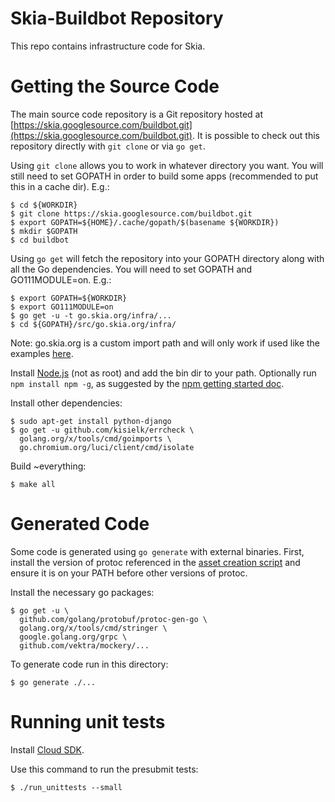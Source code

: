 Skia-Buildbot Repository
========================

This repo contains infrastructure code for Skia.


Getting the Source Code
=======================

The main source code repository is a Git repository hosted at
[https://skia.googlesource.com/buildbot.git](https://skia.googlesource.com/buildbot.git).
It is possible to check out this repository directly with `git clone` or via
`go get`.

Using `git clone` allows you to work in whatever directory you want. You will
still need to set GOPATH in order to build some apps (recommended to put this in
a cache dir). E.g.:

```
$ cd ${WORKDIR}
$ git clone https://skia.googlesource.com/buildbot.git
$ export GOPATH=${HOME}/.cache/gopath/$(basename ${WORKDIR})
$ mkdir $GOPATH
$ cd buildbot
```

Using `go get` will fetch the repository into your GOPATH directory along with
all the Go dependencies. You will need to set GOPATH and GO111MODULE=on. E.g.:

```
$ export GOPATH=${WORKDIR}
$ export GO111MODULE=on
$ go get -u -t go.skia.org/infra/...
$ cd ${GOPATH}/src/go.skia.org/infra/
```

Note: go.skia.org is a custom import path and will only work if used like the
examples [here](http://golang.org/cmd/go/#hdr-Remote_import_paths).

Install [Node.js](https://nodejs.org/en/download/) (not as root) and add the bin
dir to your path. Optionally run `npm install npm -g`, as suggested by the
[npm getting started doc](https://docs.npmjs.com/getting-started/installing-node#updating-npm).

Install other dependencies:

```
$ sudo apt-get install python-django
$ go get -u github.com/kisielk/errcheck \
  golang.org/x/tools/cmd/goimports \
  go.chromium.org/luci/client/cmd/isolate
```

Build ~everything:

```
$ make all
```

Generated Code
==============

Some code is generated using `go generate` with external binaries. First,
install the version of protoc referenced in the [asset creation
script](https://skia.googlesource.com/skia/+show/master/infra/bots/assets/protoc/create.py)
and ensure it is on your PATH before other versions of protoc.

Install the necessary go packages:
```
$ go get -u \
  github.com/golang/protobuf/protoc-gen-go \
  golang.org/x/tools/cmd/stringer \
  google.golang.org/grpc \
  github.com/vektra/mockery/...
```

To generate code run in this directory:

```
$ go generate ./...
```


Running unit tests
==================

Install [Cloud SDK](https://cloud.google.com/sdk/).

Use this command to run the presubmit tests:

```
$ ./run_unittests --small
```
